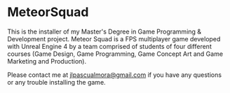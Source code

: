 # MeteorSquad

This is the installer of my Master's Degree in Game Programming & Development project. Meteor Squad is a FPS multiplayer game developed with Unreal Engine 4 by a team comprised of students of four different courses (Game Design, Game Programming, Game Concept Art and Game Marketing and Production).

Please contact me at jlpascualmora@gmail.com if you have any questions or any trouble installing the game.
